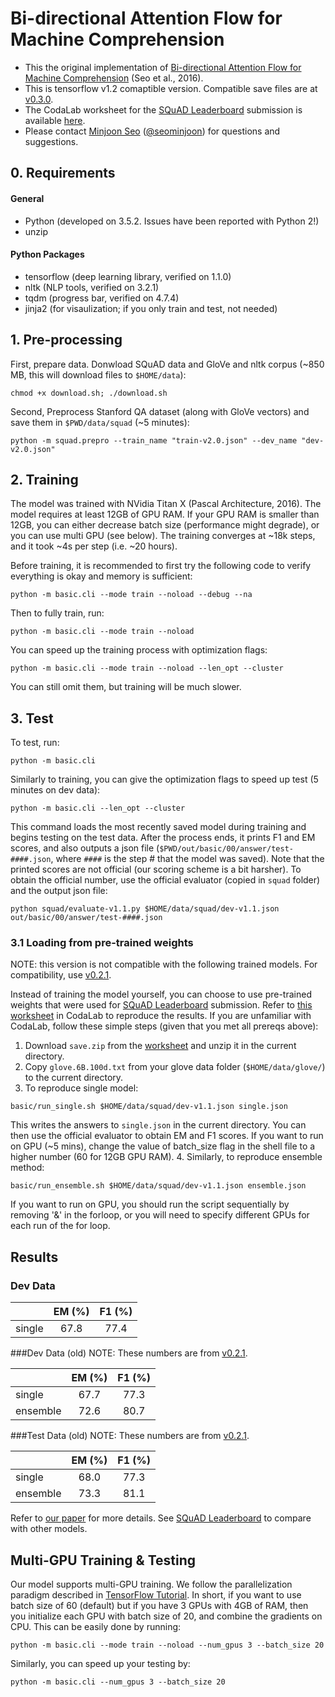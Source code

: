 # Bi-directional Attention Flow for Machine Comprehension
 
- This the original implementation of [Bi-directional Attention Flow for Machine Comprehension][paper] (Seo et al., 2016).
- This is tensorflow v1.2 comaptible version. Compatible save files are at [v0.3.0][v0.3.0].
- The CodaLab worksheet for the [SQuAD Leaderboard][squad] submission is available [here][worksheet].
- Please contact [Minjoon Seo][minjoon] ([@seominjoon][minjoon-github]) for questions and suggestions.

## 0. Requirements
#### General
- Python (developed on 3.5.2. Issues have been reported with Python 2!)
- unzip

#### Python Packages
- tensorflow (deep learning library, verified on 1.1.0)
- nltk (NLP tools, verified on 3.2.1)
- tqdm (progress bar, verified on 4.7.4)
- jinja2 (for visaulization; if you only train and test, not needed)

## 1. Pre-processing
First, prepare data. Donwload SQuAD data and GloVe and nltk corpus
(~850 MB, this will download files to `$HOME/data`):
```
chmod +x download.sh; ./download.sh
```

Second, Preprocess Stanford QA dataset (along with GloVe vectors) and save them in `$PWD/data/squad` (~5 minutes):
```
python -m squad.prepro --train_name "train-v2.0.json" --dev_name "dev-v2.0.json"
```

## 2. Training
The model was trained with NVidia Titan X (Pascal Architecture, 2016).
The model requires at least 12GB of GPU RAM.
If your GPU RAM is smaller than 12GB, you can either decrease batch size (performance might degrade),
or you can use multi GPU (see below).
The training converges at ~18k steps, and it took ~4s per step (i.e. ~20 hours).

Before training, it is recommended to first try the following code to verify everything is okay and memory is sufficient:
```
python -m basic.cli --mode train --noload --debug --na
```

Then to fully train, run:
```
python -m basic.cli --mode train --noload
```

You can speed up the training process with optimization flags:
```
python -m basic.cli --mode train --noload --len_opt --cluster
```
You can still omit them, but training will be much slower.


## 3. Test
To test, run:
```
python -m basic.cli
```

Similarly to training, you can give the optimization flags to speed up test (5 minutes on dev data):
```
python -m basic.cli --len_opt --cluster
```

This command loads the most recently saved model during training and begins testing on the test data.
After the process ends, it prints F1 and EM scores, and also outputs a json file (`$PWD/out/basic/00/answer/test-####.json`,
where `####` is the step # that the model was saved).
Note that the printed scores are not official (our scoring scheme is a bit harsher).
To obtain the official number, use the official evaluator (copied in `squad` folder) and the output json file:

```
python squad/evaluate-v1.1.py $HOME/data/squad/dev-v1.1.json out/basic/00/answer/test-####.json
```

### 3.1 Loading from pre-trained weights
NOTE: this version is not compatible with the following trained models. 
For compatibility, use [v0.2.1][v0.2.1]. 

Instead of training the model yourself, you can choose to use pre-trained weights that were used for [SQuAD Leaderboard][squad] submission.
Refer to [this worksheet][worksheet] in CodaLab to reproduce the results.
If you are unfamiliar with CodaLab, follow these simple steps (given that you met all prereqs above):

1. Download `save.zip` from the [worksheet][worksheet] and unzip it in the current directory.
2. Copy `glove.6B.100d.txt` from your glove data folder (`$HOME/data/glove/`) to the current directory.
3. To reproduce single model:
  
  ```
  basic/run_single.sh $HOME/data/squad/dev-v1.1.json single.json
  ```
  
  This writes the answers to `single.json` in the current directory. You can then use the official evaluator to obtain EM and F1 scores. If you want to run on GPU (~5 mins), change the value of batch_size flag in the shell file to a higher number (60 for 12GB GPU RAM). 
4. Similarly, to reproduce ensemble method:
  
  ```
  basic/run_ensemble.sh $HOME/data/squad/dev-v1.1.json ensemble.json 
  ```
  If you want to run on GPU, you should run the script sequentially by removing '&' in the forloop, or you will need to specify different GPUs for each run of the for loop.

## Results

### Dev Data

|          | EM (%) | F1 (%) |
| -------- |:------:|:------:|
| single   | 67.8   | 77.4   |

###Dev Data (old)
NOTE: These numbers are from [v0.2.1][v0.2.1]. 

|          | EM (%) | F1 (%) |
| -------- |:------:|:------:|
| single   | 67.7   | 77.3   |
| ensemble | 72.6   | 80.7   |


###Test Data (old)
NOTE: These numbers are from [v0.2.1][v0.2.1]. 

|          | EM (%) | F1 (%) |
| -------- |:------:|:------:|
| single   | 68.0   | 77.3   |
| ensemble | 73.3   | 81.1   |

Refer to [our paper][paper] for more details.
See [SQuAD Leaderboard][squad] to compare with other models.


<!--
## Using Pre-trained Model

If you would like to use pre-trained model, it's very easy! 
You can download the model weights [here][save] (make sure that its commit id matches the source code's).
Extract them and put them in `$PWD/out/basic/00/save` directory, with names unchanged.
Then do the testing again, but you need to specify the step # that you are loading from:
```
python -m basic.cli --mode test --batch_size 8 --eval_num_batches 0 --load_step ####
```
-->


## Multi-GPU Training & Testing
Our model supports multi-GPU training.
We follow the parallelization paradigm described in [TensorFlow Tutorial][multi-gpu].
In short, if you want to use batch size of 60 (default) but if you have 3 GPUs with 4GB of RAM,
then you initialize each GPU with batch size of 20, and combine the gradients on CPU.
This can be easily done by running:
```
python -m basic.cli --mode train --noload --num_gpus 3 --batch_size 20
```

Similarly, you can speed up your testing by:
```
python -m basic.cli --num_gpus 3 --batch_size 20 
```
 

[multi-gpu]: https://www.tensorflow.org/versions/r0.11/tutorials/deep_cnn/index.html#training-a-model-using-multiple-gpu-cards
[squad]: http://stanford-qa.com
[paper]: https://arxiv.org/abs/1611.01603
[worksheet]: https://worksheets.codalab.org/worksheets/0x37a9b8c44f6845c28866267ef941c89d/
[minjoon]: https://seominjoon.github.io
[minjoon-github]: https://github.com/seominjoon
[v0.2.1]: https://github.com/allenai/bi-att-flow/tree/v0.2.1
[v0.3.0]: https://github.com/allenai/bi-att-flow/releases/tag/v0.3.0
